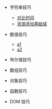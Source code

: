 
+ 字符串技巧
  + [对比时间](docs/string-skill/01-compare-time)
  + [资源添加基础域](docs/string-skill/02-assets-add-base)

+ 数值技巧
  + [a1]()
  + [a2]()

+ 布尔值技巧

+ 数组技巧

+ 对象技巧

+ 函数技巧

+ DOM 技巧
